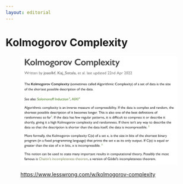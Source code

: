 ```yaml
---
layout: editorial
---
```


# Kolmogorov Complexity

<figure><img src="../../../../../.gitbook/assets/complexity.png" alt=""><figcaption><p><a href="https://www.lesswrong.com/w/kolmogorov-complexity">https://www.lesswrong.com/w/kolmogorov-complexity</a></p></figcaption></figure>
